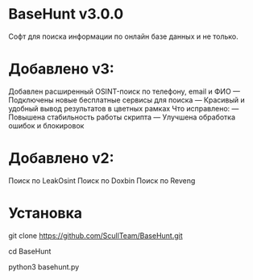 # BaseHunt v3.0.0
Софт для поиска информации по онлайн базе данных и не только.

# Добавлено v3:
Добавлен расширенный OSINT-поиск по телефону, email и ФИО
— Подключены новые бесплатные сервисы для поиска
— Красивый и удобный вывод результатов в цветных рамках
Что исправлено:
— Повышена стабильность работы скрипта
— Улучшена обработка ошибок и блокировок

# Добавлено v2:
Поиск по LeakOsint
Поиск по Doxbin
Поиск по Reveng

# Установка
git clone https://github.com/ScullTeam/BaseHunt.git

cd BaseHunt

python3 basehunt.py
